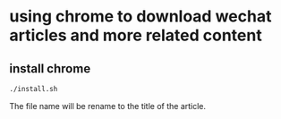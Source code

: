 # using chrome to download wechat articles and more related content

## install chrome

```bash
./install.sh
```

The file name will be rename to the title of the article.

